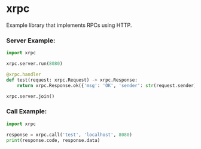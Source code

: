 # xrpc

Example library that implements RPCs using HTTP.  

### Server Example:
```python
import xrpc

xrpc.server.run(8080)

@xrpc.handler
def test(request: xrpc.Request) -> xrpc.Response:
    return xrpc.Response.ok({'msg': 'OK', 'sender': str(request.sender)})

xrpc.server.join()
```

### Call Example:
```python
import xrpc

response = xrpc.call('test', 'localhost', 8080)
print(response.code, response.data)
```
